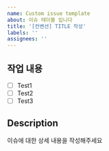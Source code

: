 ```yaml
---
name: Custom issue template
about: 이슈 테이블 입니다
title: '[컨벤션] TITLE 작성'
labels: ''
assignees: ''
---
```


## 작업 내용
- [ ] Test1
- [ ] Test2
- [ ] Test3

## Description
이슈에 대한 상세 내용을 작성해주세요
